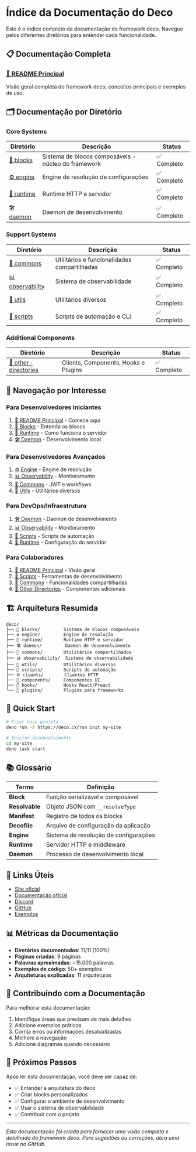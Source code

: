 # Índice da Documentação do Deco

Este é o índice completo da documentação do framework deco. Navegue pelos
diferentes diretórios para entender cada funcionalidade.

## 📋 Documentação Completa

### [📖 README Principal](./README.md)

Visão geral completa do framework deco, conceitos principais e exemplos de uso.

## 🗂️ Documentação por Diretório

### Core Systems

| Diretório                  | Descrição                                           | Status      |
| -------------------------- | --------------------------------------------------- | ----------- |
| [🧩 blocks](./blocks.md)   | Sistema de blocos composáveis - núcleo do framework | ✅ Completo |
| [⚙️ engine](./engine.md)   | Engine de resolução de configurações                | ✅ Completo |
| [🚀 runtime](./runtime.md) | Runtime HTTP e servidor                             | ✅ Completo |
| [🛠️ daemon](./daemon.md)   | Daemon de desenvolvimento                           | ✅ Completo |

### Support Systems

| Diretório                              | Descrição                                    | Status      |
| -------------------------------------- | -------------------------------------------- | ----------- |
| [🔧 commons](./commons.md)             | Utilitários e funcionalidades compartilhadas | ✅ Completo |
| [📊 observability](./observability.md) | Sistema de observabilidade                   | ✅ Completo |
| [🔨 utils](./utils.md)                 | Utilitários diversos                         | ✅ Completo |
| [📜 scripts](./scripts.md)             | Scripts de automação e CLI                   | ✅ Completo |

### Additional Components

| Diretório                                      | Descrição                            | Status      |
| ---------------------------------------------- | ------------------------------------ | ----------- |
| [🔌 other-directories](./other-directories.md) | Clients, Components, Hooks e Plugins | ✅ Completo |

## 🎯 Navegação por Interesse

### Para Desenvolvedores Iniciantes

1. [📖 README Principal](./README.md) - Comece aqui
2. [🧩 Blocks](./blocks.md) - Entenda os blocos
3. [🚀 Runtime](./runtime.md) - Como funciona o servidor
4. [🛠️ Daemon](./daemon.md) - Desenvolvimento local

### Para Desenvolvedores Avançados

1. [⚙️ Engine](./engine.md) - Engine de resolução
2. [📊 Observability](./observability.md) - Monitoramento
3. [🔧 Commons](./commons.md) - JWT e workflows
4. [🔨 Utils](./utils.md) - Utilitários diversos

### Para DevOps/Infraestrutura

1. [🛠️ Daemon](./daemon.md) - Daemon de desenvolvimento
2. [📊 Observability](./observability.md) - Monitoramento
3. [📜 Scripts](./scripts.md) - Scripts de automação
4. [🚀 Runtime](./runtime.md) - Configuração do servidor

### Para Colaboradores

1. [📖 README Principal](./README.md) - Visão geral
2. [📜 Scripts](./scripts.md) - Ferramentas de desenvolvimento
3. [🔧 Commons](./commons.md) - Funcionalidades compartilhadas
4. [🔌 Other Directories](./other-directories.md) - Componentes adicionais

## 🏗️ Arquitetura Resumida

```
deco/
├── 🧩 blocks/         Sistema de blocos composáveis
├── ⚙️ engine/         Engine de resolução
├── 🚀 runtime/        Runtime HTTP e servidor
├── 🛠️ daemon/         Daemon de desenvolvimento
├── 🔧 commons/        Utilitários compartilhados
├── 📊 observability/  Sistema de observabilidade
├── 🔨 utils/          Utilitários diversos
├── 📜 scripts/        Scripts de automação
├── 🌐 clients/        Clientes HTTP
├── 🎨 components/     Componentes UI
├── 🎣 hooks/          Hooks React/Preact
└── 🔌 plugins/        Plugins para frameworks
```

## 🚀 Quick Start

```bash
# Criar novo projeto
deno run -A https://deco.cx/run init my-site

# Iniciar desenvolvimento
cd my-site
deno task start
```

## 📚 Glossário

| Termo          | Definição                             |
| -------------- | ------------------------------------- |
| **Block**      | Função serializável e composável      |
| **Resolvable** | Objeto JSON com `__resolveType`       |
| **Manifest**   | Registro de todos os blocks           |
| **Decofile**   | Arquivo de configuração da aplicação  |
| **Engine**     | Sistema de resolução de configurações |
| **Runtime**    | Servidor HTTP e middleware            |
| **Daemon**     | Processo de desenvolvimento local     |

## 🔗 Links Úteis

- [Site oficial](https://deco.cx)
- [Documentação oficial](https://deco.cx/docs)
- [Discord](https://deco.cx/discord)
- [GitHub](https://github.com/deco-cx/deco)
- [Exemplos](https://github.com/deco-sites)

## 📊 Métricas da Documentação

- **Diretórios documentados**: 11/11 (100%)
- **Páginas criadas**: 9 páginas
- **Palavras aproximadas**: ~15.000 palavras
- **Exemplos de código**: 50+ exemplos
- **Arquiteturas explicadas**: 11 arquiteturas

## 📝 Contribuindo com a Documentação

Para melhorar esta documentação:

1. Identifique áreas que precisam de mais detalhes
2. Adicione exemplos práticos
3. Corrija erros ou informações desatualizadas
4. Melhore a navegação
5. Adicione diagramas quando necessário

## 🎯 Próximos Passos

Após ler esta documentação, você deve ser capaz de:

- ✅ Entender a arquitetura do deco
- ✅ Criar blocks personalizados
- ✅ Configurar o ambiente de desenvolvimento
- ✅ Usar o sistema de observabilidade
- ✅ Contribuir com o projeto

---

_Esta documentação foi criada para fornecer uma visão completa e detalhada do
framework deco. Para sugestões ou correções, abra uma issue no GitHub._
